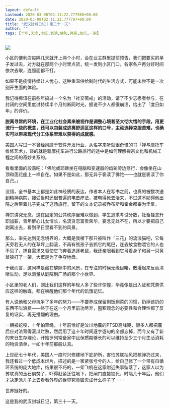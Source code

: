 ```yaml
---
layout: default
Lastmod: 2020-03-08T02:11:22.777988+00:00
date: 2020-03-08T02:11:22.777797+00:00
title: "武汉封城日记｜第三十一天"
author: ""
tags: [十年,无念,小区,亵渎,佛陀,禅宗,旅行,一架]
---
```


![](https://images.weserv.nl/?url=http%3A//img2.jintiankansha.me/get%3Fsrc%3Dhttp%3A//mmbiz.qpic.cn/mmbiz_png/7smcUtbXojsJaE3riaqibORCDRicicJymSUPy3lrq8Rlibpq1a8Xxr8uJ6msuLLCprfIMHucJeNx53Q9J6ibQVBticB3Q/640%3Fwx_fmt%3Dpng)

小区的便利店每隔几天就开上两个小时，会在业主群里提前预告，我们把要买的单子发过去，对方就在那两个小时里点货，统一发到小区门口，各家各户再分好时间依次去取，连照面都不打。  

如果不是疫情持续让人忧心，这种重温供给制时代的生活方式，可能未尝不是一次别开生面的体验。

我记得腾讯在前些年搞过一个名为「社交斋戒」的活动，请了不少志愿者参与，在封闭的空间里度过持续半个月的断网时光，据说不少人都很崩溃，给出了「度日如年」的评价。

**脱离寻常的环境，在工业化社会素来被视作是调整心境甚至大彻大悟的手段，用更流行一些的概念，还可以包装成逃离舒适区这样的口号，主动选择克服苦难，也确实可以带来现代分工体系里难以获得的成就感。**

美国人写过一本曾经风靡于软件开发行业、从名字来听就很奇怪的书「禅与摩托车维修艺术」，谈的就是骑摩托车进行公路旅行的途中是如何理解禅宗文化和机械工程之间的奇妙关系的。

看看里面的段落吧：「佛陀或耶稣坐在电脑和变速器的齿轮旁边修行，会像坐在山顶和莲花座上一样自在。如果不是如此，那无异于亵渎了佛陀——也就是亵渎了你自己。」

没错，全书基本上都是如此神经质的表达，作者本人在写书之前，也真的被数次送到精神病院，接受当时还很普遍的电击疗法，被电得死去活来，不过这不妨碍他出院之后带着儿子完成了这场旅行，留下的文本记录被乔布斯和霍金都奉为圭臬。

禅宗讲究无念，这在固定的公共秩序里难以做到，学生追求考试分数，社畜挂念升职加薪，青年醉心儿女情长，名流贪恋富贵荣华，妄念无处不在，所以才要把自己剥离出去，看到平日里看不到的风景。

那么，率先达到无念境界的，大概是我楼下那只被叫作「三花」的流浪猫吧，它每天旁若无人的在草坪上翻滚，不再有熊孩子去抓它的尾巴，连去放食物喂它的人也不见了，捕食需求又驱使它飞奔着追逐老鼠，我还亲眼看到它弓着身子和另一只黄鼠狼打了一架，大概是为了争夺地盘。

于我而言，这同样是藏在罅隙中的风景，在专注的时候无缘目睹，散漫起来反而清晰生动，足以测量从庭院到广场的那个小世界。

小区里的老人们，则比我们这样的年轻人多了些许惊惶，毕竟像是出入证和凭票供应这样的触媒，都在唤醒他们那个年代的饥饿记忆。

有人说他和父母抗争了多年的努力——不要养成保留剩饭剩菜的习惯，扔掉该扔的东西不叫浪费——终于在这一个月里前功尽弃，囤积观念的必要性和合理性都了反复的证实，再无推翻的理由。

一朝被蛇咬，十年怕草绳，十年前恰好是汶川地震的PTSD高峰期，很多人都把震后应对法背得滚瓜烂熟，然后用了这十年时间逐字逐句的全部忘掉，而今又有了新的末日生存理论，开始罗列常备家中且保质期够长的可以维持至少三个月生活消耗的物资清单，一如十年前那般认真。

上世纪七十年代，美国人一度时兴修建地下庇护所，害怕苏联抽风把核弹扔过来，我还看过一个低成本烂片，描述的是一家紧张兮兮的人，给自己修了一个带有自循环系统的庞大地库，结果很不巧的，一架飞机在这家附近失事坠落了，这家人以为苏联真的玉石俱焚了，吓得赶紧迁往地下，把闸门直接锁死，时隔几十年后，他们才决定派儿子上去看看外界的世界究竟毁灭成什么样子了⋯⋯

世界挺好的。

这是我的武汉封城日记，第三十一天。

